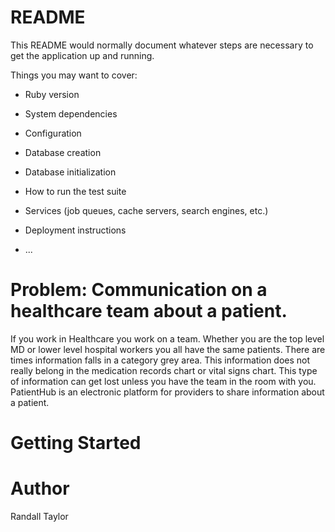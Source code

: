 # README

This README would normally document whatever steps are necessary to get the
application up and running.

Things you may want to cover:

* Ruby version

* System dependencies

* Configuration

* Database creation

* Database initialization

* How to run the test suite

* Services (job queues, cache servers, search engines, etc.)

* Deployment instructions

* ...

# Problem: Communication on a healthcare team about a patient. 

If you work in Healthcare you work on a team. Whether you are the top level MD or lower level hospital workers you all have the same patients. There are times information falls in a category grey area. This information does not really belong in the medication records chart or vital signs chart. This type of information can get lost unless you have the team in the room with you. PatientHub is an electronic platform for providers to share information about a patient. 
 
# Getting Started 

# Author 
Randall Taylor